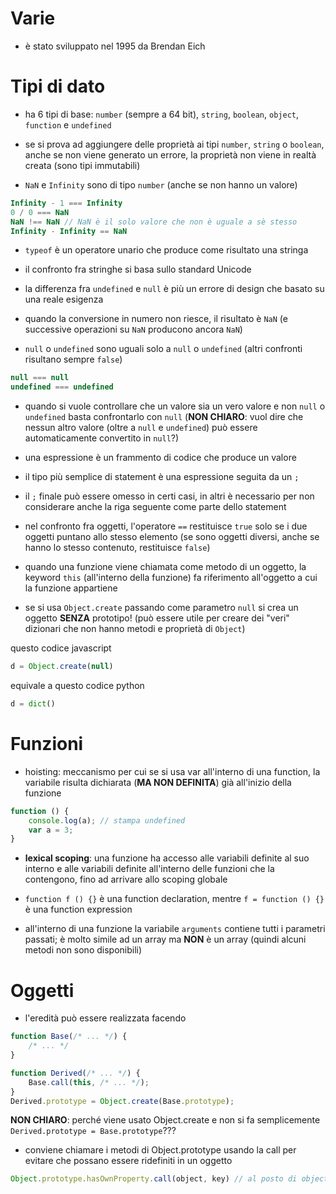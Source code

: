 
# Varie

* è stato sviluppato nel 1995 da Brendan Eich

# Tipi di dato

* ha 6 tipi di base: `number` (sempre a 64 bit), `string`, `boolean`, `object`, `function` e `undefined`

* se si prova ad aggiungere delle proprietà ai tipi `number`, `string` o `boolean`, anche se non viene generato un errore, la proprietà non viene in realtà creata (sono tipi immutabili)

* `NaN` e `Infinity` sono di tipo `number` (anche se non hanno un valore)
```js
Infinity - 1 === Infinity
0 / 0 === NaN
NaN !== NaN // NaN è il solo valore che non è uguale a sè stesso
Infinity - Infinity == NaN
```

* `typeof` è un operatore unario che produce come risultato una stringa

* il confronto fra stringhe si basa sullo standard Unicode

* la differenza fra `undefined` e `null` è più un errore di design che basato su una reale esigenza

* quando la conversione in numero non riesce, il risultato è `NaN` (e successive operazioni su `NaN` producono ancora `NaN`)

* `null` o `undefined` sono uguali solo a `null` o `undefined` (altri confronti risultano sempre `false`)
```js
null === null
undefined === undefined
```

* quando si vuole controllare che un valore sia un vero valore e non `null` o `undefined` basta confrontarlo con `null` (**NON CHIARO**: vuol dire che nessun altro valore (oltre a `null` e `undefined`) può essere automaticamente convertito in `null`?)

* una espressione è un frammento di codice che produce un valore

* il tipo più semplice di statement è una espressione seguita da un `;`

* il `;` finale può essere omesso in certi casi, in altri è necessario per non considerare anche la riga seguente come parte dello statement

* nel confronto fra oggetti, l'operatore `==` restituisce `true` solo se i due oggetti puntano allo stesso elemento (se sono oggetti diversi, anche se hanno lo stesso contenuto, restituisce `false`)

* quando una funzione viene chiamata come metodo di un oggetto, la keyword `this` (all'interno della funzione) fa riferimento all'oggetto a cui la funzione appartiene

* se si usa `Object.create` passando come parametro `null` si crea un oggetto **SENZA** prototipo! (può essere utile per creare dei "veri" dizionari che non hanno metodi e proprietà di `Object`)

questo codice javascript
```js
d = Object.create(null)
```
equivale a questo codice python
```py
d = dict()
```

# Funzioni

* hoisting: meccanismo per cui se si usa var all'interno di una function, la variabile risulta dichiarata (**MA NON DEFINITA**) già all'inizio della funzione
```js
function () {
	console.log(a); // stampa undefined
	var a = 3;
}
```

* **lexical scoping**: una funzione ha accesso alle variabili definite al suo interno e alle variabili definite all'interno delle funzioni che la contengono, fino ad arrivare allo scoping globale

* `function f () {}` è una function declaration, mentre `f = function () {}` è una function expression

* all'interno di una funzione la variabile `arguments` contiene tutti i parametri passati; è molto simile ad un array ma **NON** è un array (quindi alcuni metodi non sono disponibili)

# Oggetti

* l'eredità può essere realizzata facendo
```js
function Base(/* ... */) {
	/* ... */
}

function Derived(/* ... */) {
	Base.call(this, /* ... */);
}
Derived.prototype = Object.create(Base.prototype);
```
**NON CHIARO**: perché viene usato Object.create e non si fa semplicemente `Derived.prototype = Base.prototype`???

* conviene chiamare i metodi di Object.prototype usando la call per evitare che possano essere ridefiniti in un oggetto

```js
Object.prototype.hasOwnProperty.call(object, key) // al posto di object.hasOwnProperty(key)
```

